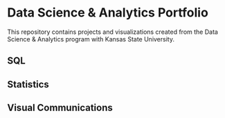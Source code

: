 # Data Science & Analytics Portfolio
This repository contains projects and visualizations created from the Data Science & Analytics program with Kansas State University.

## SQL

## Statistics

## Visual Communications
